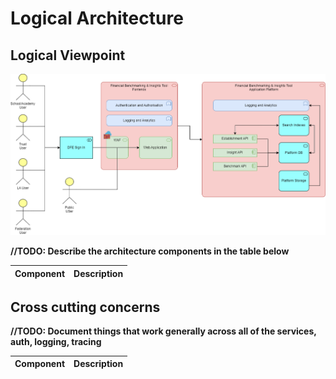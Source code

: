 ﻿# Logical Architecture

## Logical Viewpoint

![Logical Architecture](images/Logical-Architecture.png)

**//TODO: Describe the architecture components in the table below**


| Component | Description |
|:---------|:-----------|




## Cross cutting concerns 

**//TODO: Document things that work generally across all of the services, auth, logging, tracing**

| Component | Description |
|:---------|:-----------|
